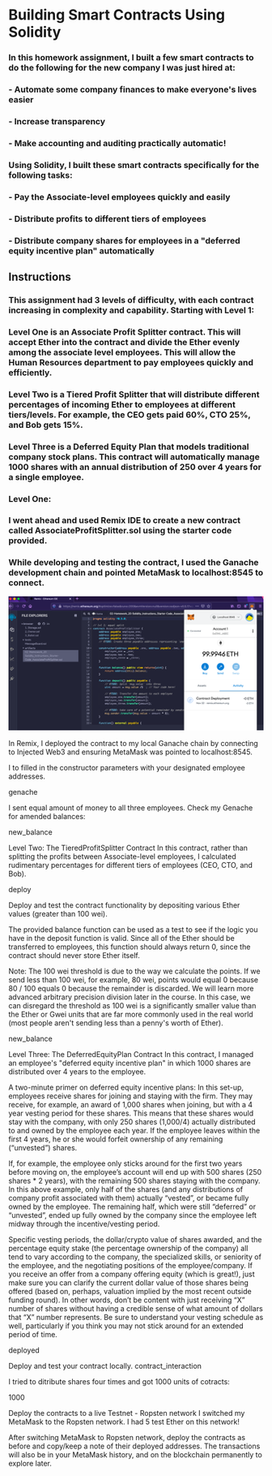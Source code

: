# Building Smart Contracts Using Solidity

### In this homework assignment, I built a few smart contracts to do the following for the new company I was just hired at:

### - Automate some company finances to make everyone's lives easier
### - Increase transparency
### - Make accounting and auditing practically automatic! 

### Using Solidity, I built these smart contracts specifically for the following tasks:

### - Pay the Associate-level employees quickly and easily

### - Distribute profits to different tiers of employees

### - Distribute company shares for employees in a "deferred equity incentive plan" automatically

## Instructions

### This assignment had 3 levels of difficulty, with each contract increasing in complexity and capability. Starting with Level 1:

### Level One is an Associate Profit Splitter contract. This will accept Ether into the contract and divide the Ether evenly among the associate level employees. This will allow the Human Resources department to pay employees quickly and efficiently.

### Level Two is a Tiered Profit Splitter that will distribute different percentages of incoming Ether to employees at different tiers/levels. For example, the CEO gets paid 60%, CTO 25%, and Bob gets 15%.

### Level Three is a Deferred Equity Plan that models traditional company stock plans. This contract will automatically manage 1000 shares with an annual distribution of 250 over 4 years for a single employee.

### Level One:

### I went ahead and used Remix IDE to create a new contract called AssociateProfitSplitter.sol using the starter code provided.

### While developing and testing the contract, I used the Ganache development chain and pointed MetaMask to localhost:8545 to connect.

![Remix](LevelOneRemix.png)

In Remix, I deployed the contract to my local Ganache chain by connecting to Injected Web3 and ensuring MetaMask was pointed to localhost:8545.



I to filled in the constructor parameters with your designated employee addresses.

genache

I sent equal amount of money to all three employees. Check my Genache for amended balances:

new_balance

Level Two: The TieredProfitSplitter Contract
In this contract, rather than splitting the profits between Associate-level employees, I calculated rudimentary percentages for different tiers of employees (CEO, CTO, and Bob).

deploy

Deploy and test the contract functionality by depositing various Ether values (greater than 100 wei).

The provided balance function can be used as a test to see if the logic you have in the deposit function is valid. Since all of the Ether should be transferred to employees, this function should always return 0, since the contract should never store Ether itself.

Note: The 100 wei threshold is due to the way we calculate the points. If we send less than 100 wei, for example, 80 wei, points would equal 0 because 80 / 100 equals 0 because the remainder is discarded. We will learn more advanced arbitrary precision division later in the course. In this case, we can disregard the threshold as 100 wei is a significantly smaller value than the Ether or Gwei units that are far more commonly used in the real world (most people aren't sending less than a penny's worth of Ether).

new_balance

Level Three: The DeferredEquityPlan Contract
In this contract, I managed an employee's "deferred equity incentive plan" in which 1000 shares are distributed over 4 years to the employee.

A two-minute primer on deferred equity incentive plans: In this set-up, employees receive shares for joining and staying with the firm. They may receive, for example, an award of 1,000 shares when joining, but with a 4 year vesting period for these shares. This means that these shares would stay with the company, with only 250 shares (1,000/4) actually distributed to and owned by the employee each year. If the employee leaves within the first 4 years, he or she would forfeit ownership of any remaining (“unvested”) shares.

If, for example, the employee only sticks around for the first two years before moving on, the employee’s account will end up with 500 shares (250 shares * 2 years), with the remaining 500 shares staying with the company. In this above example, only half of the shares (and any distributions of company profit associated with them) actually “vested”, or became fully owned by the employee. The remaining half, which were still “deferred” or “unvested”, ended up fully owned by the company since the employee left midway through the incentive/vesting period.

Specific vesting periods, the dollar/crypto value of shares awarded, and the percentage equity stake (the percentage ownership of the company) all tend to vary according to the company, the specialized skills, or seniority of the employee, and the negotiating positions of the employee/company. If you receive an offer from a company offering equity (which is great!), just make sure you can clarify the current dollar value of those shares being offered (based on, perhaps, valuation implied by the most recent outside funding round). In other words, don’t be content with just receiving “X” number of shares without having a credible sense of what amount of dollars that “X” number represents. Be sure to understand your vesting schedule as well, particularly if you think you may not stick around for an extended period of time.

deployed

Deploy and test your contract locally.
contract_interaction

I tried to ditribute shares four times and got 1000 units of cotracts:

1000

Deploy the contracts to a live Testnet - Ropsten network
I switched my MetaMask to the Ropsten network. I had 5 test Ether on this network!

After switching MetaMask to Ropsten network, deploy the contracts as before and copy/keep a note of their deployed addresses. The transactions will also be in your MetaMask history, and on the blockchain permanently to explore later.
